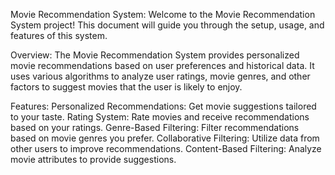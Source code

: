 Movie Recommendation System:
Welcome to the Movie Recommendation System project! This document will guide you through the setup, usage, and features of this system.

Overview:
The Movie Recommendation System provides personalized movie recommendations based on user preferences and historical data. It uses various algorithms to analyze user ratings, movie genres, and other factors to suggest movies that the user is likely to enjoy.

Features:
Personalized Recommendations: Get movie suggestions tailored to your taste.
Rating System: Rate movies and receive recommendations based on your ratings.
Genre-Based Filtering: Filter recommendations based on movie genres you prefer.
Collaborative Filtering: Utilize data from other users to improve recommendations.
Content-Based Filtering: Analyze movie attributes to provide suggestions.
